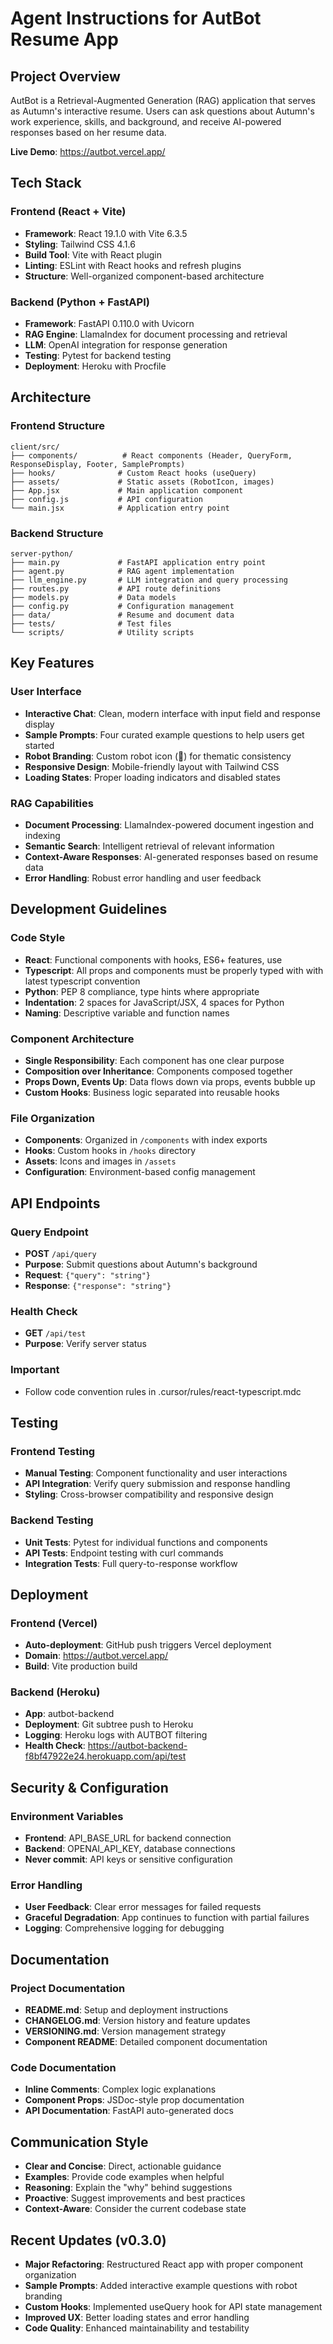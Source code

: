 # Agent Instructions for AutBot Resume App

## Project Overview
AutBot is a Retrieval-Augmented Generation (RAG) application that serves as Autumn's interactive resume. Users can ask questions about Autumn's work experience, skills, and background, and receive AI-powered responses based on her resume data.

**Live Demo**: https://autbot.vercel.app/

## Tech Stack

### Frontend (React + Vite)
- **Framework**: React 19.1.0 with Vite 6.3.5
- **Styling**: Tailwind CSS 4.1.6
- **Build Tool**: Vite with React plugin
- **Linting**: ESLint with React hooks and refresh plugins
- **Structure**: Well-organized component-based architecture

### Backend (Python + FastAPI)
- **Framework**: FastAPI 0.110.0 with Uvicorn
- **RAG Engine**: LlamaIndex for document processing and retrieval
- **LLM**: OpenAI integration for response generation
- **Testing**: Pytest for backend testing
- **Deployment**: Heroku with Procfile

## Architecture

### Frontend Structure
```
client/src/
├── components/          # React components (Header, QueryForm, ResponseDisplay, Footer, SamplePrompts)
├── hooks/              # Custom React hooks (useQuery)
├── assets/             # Static assets (RobotIcon, images)
├── App.jsx             # Main application component
├── config.js           # API configuration
└── main.jsx            # Application entry point
```

### Backend Structure
```
server-python/
├── main.py             # FastAPI application entry point
├── agent.py            # RAG agent implementation
├── llm_engine.py       # LLM integration and query processing
├── routes.py           # API route definitions
├── models.py           # Data models
├── config.py           # Configuration management
├── data/               # Resume and document data
├── tests/              # Test files
└── scripts/            # Utility scripts
```

## Key Features

### User Interface
- **Interactive Chat**: Clean, modern interface with input field and response display
- **Sample Prompts**: Four curated example questions to help users get started
- **Robot Branding**: Custom robot icon (🤖) for thematic consistency
- **Responsive Design**: Mobile-friendly layout with Tailwind CSS
- **Loading States**: Proper loading indicators and disabled states

### RAG Capabilities
- **Document Processing**: LlamaIndex-powered document ingestion and indexing
- **Semantic Search**: Intelligent retrieval of relevant information
- **Context-Aware Responses**: AI-generated responses based on resume data
- **Error Handling**: Robust error handling and user feedback

## Development Guidelines

### Code Style
- **React**: Functional components with hooks, ES6+ features, use 
- **Typescript**: All props and  components must be properly typed with with latest typescript convention
- **Python**: PEP 8 compliance, type hints where appropriate
- **Indentation**: 2 spaces for JavaScript/JSX, 4 spaces for Python
- **Naming**: Descriptive variable and function names

### Component Architecture
- **Single Responsibility**: Each component has one clear purpose
- **Composition over Inheritance**: Components composed together
- **Props Down, Events Up**: Data flows down via props, events bubble up
- **Custom Hooks**: Business logic separated into reusable hooks

### File Organization
- **Components**: Organized in `/components` with index exports
- **Hooks**: Custom hooks in `/hooks` directory
- **Assets**: Icons and images in `/assets`
- **Configuration**: Environment-based config management

## API Endpoints

### Query Endpoint
- **POST** `/api/query`
- **Purpose**: Submit questions about Autumn's background
- **Request**: `{"query": "string"}`
- **Response**: `{"response": "string"}`

### Health Check
- **GET** `/api/test`
- **Purpose**: Verify server status

### Important
- Follow code convention rules in .cursor/rules/react-typescript.mdc

## Testing

### Frontend Testing
- **Manual Testing**: Component functionality and user interactions
- **API Integration**: Verify query submission and response handling
- **Styling**: Cross-browser compatibility and responsive design

### Backend Testing
- **Unit Tests**: Pytest for individual functions and components
- **API Tests**: Endpoint testing with curl commands
- **Integration Tests**: Full query-to-response workflow

## Deployment

### Frontend (Vercel)
- **Auto-deployment**: GitHub push triggers Vercel deployment
- **Domain**: https://autbot.vercel.app/
- **Build**: Vite production build

### Backend (Heroku)
- **App**: autbot-backend
- **Deployment**: Git subtree push to Heroku
- **Logging**: Heroku logs with AUTBOT filtering
- **Health Check**: https://autbot-backend-f8bf47922e24.herokuapp.com/api/test

## Security & Configuration

### Environment Variables
- **Frontend**: API_BASE_URL for backend connection
- **Backend**: OPENAI_API_KEY, database connections
- **Never commit**: API keys or sensitive configuration

### Error Handling
- **User Feedback**: Clear error messages for failed requests
- **Graceful Degradation**: App continues to function with partial failures
- **Logging**: Comprehensive logging for debugging

## Documentation

### Project Documentation
- **README.md**: Setup and deployment instructions
- **CHANGELOG.md**: Version history and feature updates
- **VERSIONING.md**: Version management strategy
- **Component README**: Detailed component documentation

### Code Documentation
- **Inline Comments**: Complex logic explanations
- **Component Props**: JSDoc-style prop documentation
- **API Documentation**: FastAPI auto-generated docs

## Communication Style
- **Clear and Concise**: Direct, actionable guidance
- **Examples**: Provide code examples when helpful
- **Reasoning**: Explain the "why" behind suggestions
- **Proactive**: Suggest improvements and best practices
- **Context-Aware**: Consider the current codebase state

## Recent Updates (v0.3.0)
- **Major Refactoring**: Restructured React app with proper component organization
- **Sample Prompts**: Added interactive example questions with robot branding
- **Custom Hooks**: Implemented useQuery hook for API state management
- **Improved UX**: Better loading states and error handling
- **Code Quality**: Enhanced maintainability and testability 

